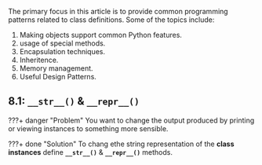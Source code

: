 The primary focus in this article is to provide common programming patterns related
to class definitions. Some of the topics include:

1. Making objects support common Python features.
2. usage of special methods.
3. Encapsulation techniques.
4. Inheritence.
5. Memory management.
6. Useful Design Patterns.

## 8.1: `__str__()` & `__repr__()`

???+ danger "Problem"
    You want to change the output produced by printing or viewing instances to something more sensible.

???+ done "Solution"
    To chang ethe string representation of the **class instances** define **`__str__()`** & **`__repr__()`** methods.

